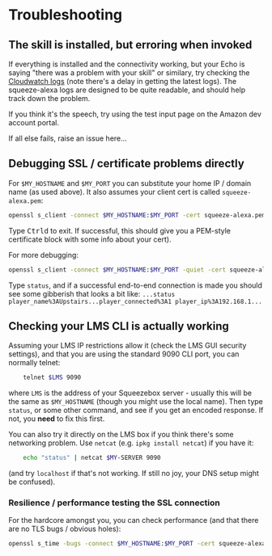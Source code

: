 Troubleshooting
===============

The skill is installed, but erroring when invoked
-------------------------------------------------

If everything is installed and the connectivity working, but your Echo is saying "there was a problem with your skill" or similary, try checking the [Cloudwatch logs](https://console.aws.amazon.com/cloudwatch/) (note there's a delay in getting the latest logs).
The squeeze-alexa logs are designed to be quite readable, and should help track down the problem.

If you think it's the speech, try using the test input page on the Amazon dev account portal.

If all else fails, raise an issue here...

Debugging SSL / certificate problems directly
---------------------------------------------

For `$MY_HOSTNAME` and `$MY_PORT` you can substitute your home IP / domain name (as used above). It also assumes your client cert is called `squeeze-alexa.pem`:

```bash
openssl s_client -connect $MY_HOSTNAME:$MY_PORT -cert squeeze-alexa.pem | openssl x509
```
Type <kbd>Ctrl</kbd><kbd>d</kbd> to exit.
If successful, this should give you a PEM-style certificate block with some info about your cert).

For more debugging:
```bash
openssl s_client -connect $MY_HOSTNAME:$MY_PORT -quiet -cert squeeze-alexa.pem
```
Type `status`, and if a successful end-to-end connection is made you should see some gibberish that looks a bit like:
`...status   player_name%3AUpstairs...player_connected%3A1 player_ip%3A192.168.1...`

Checking your LMS CLI is actually working
-----------------------------------------

Assuming your LMS IP restrictions allow it (check the LMS GUI security settings), and that you are using the standard 9090 CLI port, you can normally telnet:

```bash
    telnet $LMS 9090
```
where `LMS` is the address of your Squeezebox server - usually this will be the same as `$MY_HOSTNAME` (though you might use the local name).
Then type `status`, or some other command, and see if you get an encoded response. If not, you **need** to fix this first.

You can also try it directly on the LMS box if you think there's some networking problem. Use `netcat` (e.g. `ipkg install netcat`) if you have it:

```bash
    echo "status" | netcat $MY-SERVER 9090
```

(and try `localhost` if that's not working. If still no joy, your DNS setup might be confused).

### Resilience / performance testing the SSL connection
For the hardcore amongst you, you can check performance (and that there are no TLS bugs / obvious holes):

```bash
openssl s_time -bugs -connect $MY_HOSTNAME:$MY_PORT -cert squeeze-alexa.pem -verify 4
```
